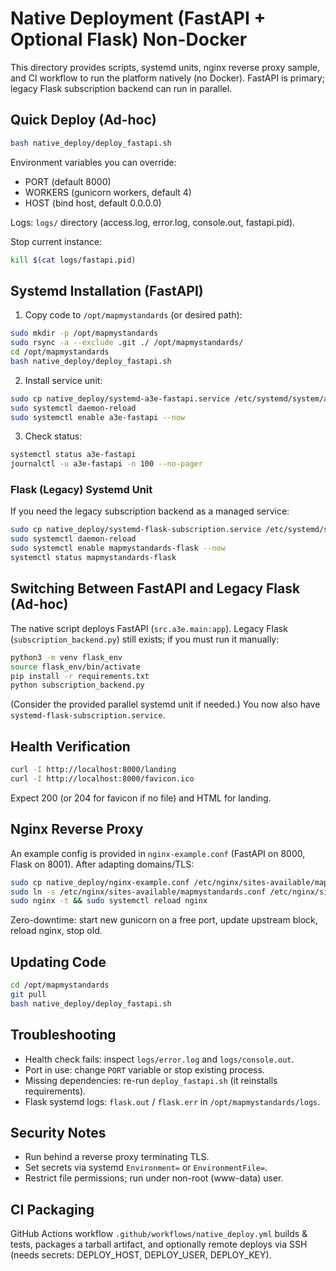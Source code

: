 # Native Deployment (FastAPI + Optional Flask) Non-Docker

This directory provides scripts, systemd units, nginx reverse proxy sample, and CI workflow to run the platform natively (no Docker). FastAPI is primary; legacy Flask subscription backend can run in parallel.

## Quick Deploy (Ad-hoc)
```bash
bash native_deploy/deploy_fastapi.sh
```
Environment variables you can override:
- PORT (default 8000)
- WORKERS (gunicorn workers, default 4)
- HOST (bind host, default 0.0.0.0)

Logs: `logs/` directory (access.log, error.log, console.out, fastapi.pid).

Stop current instance:
```bash
kill $(cat logs/fastapi.pid)
```

## Systemd Installation (FastAPI)
1. Copy code to `/opt/mapmystandards` (or desired path):
```bash
sudo mkdir -p /opt/mapmystandards
sudo rsync -a --exclude .git ./ /opt/mapmystandards/
cd /opt/mapmystandards
bash native_deploy/deploy_fastapi.sh
```
2. Install service unit:
```bash
sudo cp native_deploy/systemd-a3e-fastapi.service /etc/systemd/system/a3e-fastapi.service
sudo systemctl daemon-reload
sudo systemctl enable a3e-fastapi --now
```
3. Check status:
```bash
systemctl status a3e-fastapi
journalctl -u a3e-fastapi -n 100 --no-pager
```

### Flask (Legacy) Systemd Unit
If you need the legacy subscription backend as a managed service:
```bash
sudo cp native_deploy/systemd-flask-subscription.service /etc/systemd/system/mapmystandards-flask.service
sudo systemctl daemon-reload
sudo systemctl enable mapmystandards-flask --now
systemctl status mapmystandards-flask
```

## Switching Between FastAPI and Legacy Flask (Ad-hoc)
The native script deploys FastAPI (`src.a3e.main:app`). Legacy Flask (`subscription_backend.py`) still exists; if you must run it manually:
```bash
python3 -m venv flask_env
source flask_env/bin/activate
pip install -r requirements.txt
python subscription_backend.py
```
(Consider the provided parallel systemd unit if needed.) You now also have `systemd-flask-subscription.service`.

## Health Verification
```bash
curl -I http://localhost:8000/landing
curl -I http://localhost:8000/favicon.ico
```
Expect 200 (or 204 for favicon if no file) and HTML for landing.

## Nginx Reverse Proxy
An example config is provided in `nginx-example.conf` (FastAPI on 8000, Flask on 8001). After adapting domains/TLS:
```bash
sudo cp native_deploy/nginx-example.conf /etc/nginx/sites-available/mapmystandards.conf
sudo ln -s /etc/nginx/sites-available/mapmystandards.conf /etc/nginx/sites-enabled/
sudo nginx -t && sudo systemctl reload nginx
```
Zero-downtime: start new gunicorn on a free port, update upstream block, reload nginx, stop old.

## Updating Code
```bash
cd /opt/mapmystandards
git pull
bash native_deploy/deploy_fastapi.sh
```

## Troubleshooting
- Health check fails: inspect `logs/error.log` and `logs/console.out`.
- Port in use: change `PORT` variable or stop existing process.
- Missing dependencies: re-run `deploy_fastapi.sh` (it reinstalls requirements).
- Flask systemd logs: `flask.out` / `flask.err` in `/opt/mapmystandards/logs`.

## Security Notes
- Run behind a reverse proxy terminating TLS.
- Set secrets via systemd `Environment=` or `EnvironmentFile=`.
- Restrict file permissions; run under non-root (www-data) user.

## CI Packaging
GitHub Actions workflow `.github/workflows/native_deploy.yml` builds & tests, packages a tarball artifact, and optionally remote deploys via SSH (needs secrets: DEPLOY_HOST, DEPLOY_USER, DEPLOY_KEY).
